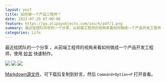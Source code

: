 ```yaml
---
layout: post
title: 如何做一个产品工程师？
date: 2022-07-29 07:00:00
feature: https://gw.alipayobjects.com/zos/k/pdf/1.png
summary: 最近给团队同学的一个分享，从前端工程师的视角来看如何做成一个产品开发工程师。
categories: Life
---
```


最近给团队的一个分享
，从前端工程师的视角来看如何做成一个产品开发工程师，使用 <a href="https://github.com/tw93/MiaoYan" target="_blank">妙言</a> 快速制作。

![](https://gw.alipayobjects.com/zos/k/pdf/pd.jpg)
![](https://gw.alipayobjects.com/zos/k/pdf/pd2.jpg)
![](https://gw.alipayobjects.com/zos/k/pdf/pd3.jpg)

<a href="../images/pdf/How-to-be-a-product-engineer.md" target="_blank">Markdown源文件</a>，可下载后复制到妙言，然后 `Command+Option+P` 打开查看。
